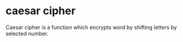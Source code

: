 # caesar cipher
Caesar cipher is a function which encrypts word by shifting letters by selected number.